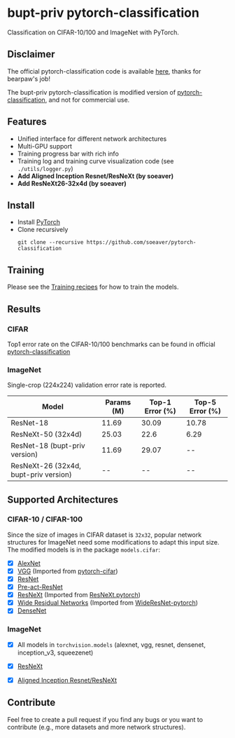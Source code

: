 # bupt-priv pytorch-classification
Classification on CIFAR-10/100 and ImageNet with PyTorch.


## Disclaimer
The official pytorch-classification code is available [here](https://github.com/bearpaw/pytorch-classification), thanks for bearpaw's job!

The bupt-priv pytorch-classification is modified version of [pytorch-classification](https://github.com/bearpaw/pytorch-classification), and not for commercial use.


## Features
* Unified interface for different network architectures
* Multi-GPU support
* Training progress bar with rich info
* Training log and training curve visualization code (see `./utils/logger.py`)
* **Add Aligned Inception Resnet/ResNeXt (by soeaver)**
* **Add ResNeXt26-32x4d (by soeaver)**


## Install
* Install [PyTorch](http://pytorch.org/)
* Clone recursively
  ```
  git clone --recursive https://github.com/soeaver/pytorch-classification
  ```


## Training
Please see the [Training recipes](TRAINING.md) for how to train the models.


## Results

### CIFAR
Top1 error rate on the CIFAR-10/100 benchmarks can be found in official [pytorch-classification](https://github.com/bearpaw/pytorch-classification)

### ImageNet
Single-crop (224x224) validation error rate is reported. 

| Model                                   | Params (M)         |  Top-1 Error (%)   | Top-5 Error  (%)   |
| --------------------------------------- | ------------------ | ------------------ | ------------------ |
| ResNet-18                               | 11.69              |  30.09             | 10.78              |
| ResNeXt-50 (32x4d)                      | 25.03              |  22.6              | 6.29               |
| ResNet-18 (bupt-priv version)           | 11.69              |  29.07             | --                 |
| ResNeXt-26 (32x4d, bupt-priv version)   | --                 |  --                | --                 |


## Supported Architectures

### CIFAR-10 / CIFAR-100
Since the size of images in CIFAR dataset is `32x32`, popular network structures for ImageNet need some modifications to adapt this input size. The modified models is in the package `models.cifar`:
- [x] [AlexNet](https://arxiv.org/abs/1404.5997)
- [x] [VGG](https://arxiv.org/abs/1409.1556) (Imported from [pytorch-cifar](https://github.com/kuangliu/pytorch-cifar))
- [x] [ResNet](https://arxiv.org/abs/1512.03385)
- [x] [Pre-act-ResNet](https://arxiv.org/abs/1603.05027)
- [x] [ResNeXt](https://arxiv.org/abs/1611.05431) (Imported from [ResNeXt.pytorch](https://github.com/prlz77/ResNeXt.pytorch))
- [x] [Wide Residual Networks](http://arxiv.org/abs/1605.07146) (Imported from [WideResNet-pytorch](https://github.com/xternalz/WideResNet-pytorch))
- [x] [DenseNet](https://arxiv.org/abs/1608.06993)

### ImageNet
- [x] All models in `torchvision.models` (alexnet, vgg, resnet, densenet, inception_v3, squeezenet)
- [x] [ResNeXt](https://arxiv.org/abs/1611.05431)
- [x] [Aligned Inception Resnet/ResNeXt](https://arxiv.org/pdf/1703.06211.pdf)


## Contribute
Feel free to create a pull request if you find any bugs or you want to contribute (e.g., more datasets and more network structures).
